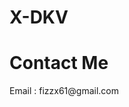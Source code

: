 # X-DKV

<h1>Contact Me</h1>
<p>Email : fizzx61@gmail.com</p>

<style>
h1 {
  text-color: #FF4500;
}
  
  p {
    text-color: #DC143C;
  }
</style>

